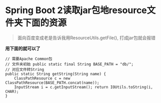# Spring Boot 2读取jar包地resource文件夹下面的资源



> 面向百度变成老是告诉我用ResourceUtils.getFile(), 打成jar包就会报错

&#x20;**用下面的就可以了**&#x20;

```
// 需要Apache Common包 
// 文件夹初始 public static final String BASE_PATH = "db/"; 
// 对应文件转String 
public static String getString(String name) { 
    ClassPathResource c = new ClassPathResource(BASE_PATH.concat(name)); 
    InputStream i = c.getInputStream(); return IOUtils.toString(i, CHAR); 
}
```


